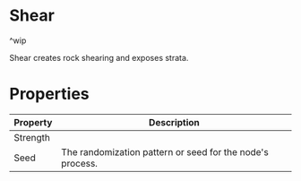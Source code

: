 # Shear


^wip


Shear creates rock shearing and exposes strata.



# Properties


| Property | Description| 
| -------- | -----------|
| Strength |  |
| Seed | The randomization pattern or seed for the node's process. |





